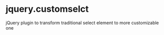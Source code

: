jquery.customselct
==================

jQuery plugin to transform traditional select element to more customizable one
